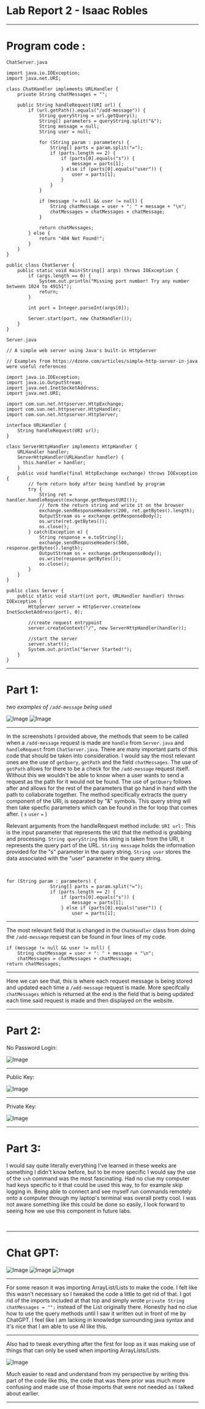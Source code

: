# Lab Report 2 - Isaac Robles
---
# Program code : 


`ChatServer.java`
```
import java.io.IOException;
import java.net.URI;

class ChatHandler implements URLHandler {
    private String chatMessages = "";

    public String handleRequest(URI url) {
        if (url.getPath().equals("/add-message")) {
            String queryString = url.getQuery();
            String[] parameters = queryString.split("&");
            String message = null;
            String user = null;

            for (String param : parameters) {
                String[] parts = param.split("=");
                if (parts.length == 2) {
                    if (parts[0].equals("s")) {
                        message = parts[1];
                    } else if (parts[0].equals("user")) {
                        user = parts[1];
                    }
                }
            }

            if (message != null && user != null) {
                String chatMessage = user + ": " + message + "\n";
                chatMessages = chatMessages + chatMessage;
            }

            return chatMessages;
        } else {
            return "404 Not Found!";
        }
    }
}

public class ChatServer {
    public static void main(String[] args) throws IOException {
        if (args.length == 0) {
            System.out.println("Missing port number! Try any number between 1024 to 49151");
            return;
        }

        int port = Integer.parseInt(args[0]);

        Server.start(port, new ChatHandler());
    }
}

```
`Server.java`
```
// A simple web server using Java's built-in HttpServer

// Examples from https://dzone.com/articles/simple-http-server-in-java were useful references

import java.io.IOException;
import java.io.OutputStream;
import java.net.InetSocketAddress;
import java.net.URI;

import com.sun.net.httpserver.HttpExchange;
import com.sun.net.httpserver.HttpHandler;
import com.sun.net.httpserver.HttpServer;

interface URLHandler {
    String handleRequest(URI url);
}

class ServerHttpHandler implements HttpHandler {
    URLHandler handler;
    ServerHttpHandler(URLHandler handler) {
      this.handler = handler;
    }
    public void handle(final HttpExchange exchange) throws IOException {
        // form return body after being handled by program
        try {
            String ret = handler.handleRequest(exchange.getRequestURI());
            // form the return string and write it on the browser
            exchange.sendResponseHeaders(200, ret.getBytes().length);
            OutputStream os = exchange.getResponseBody();
            os.write(ret.getBytes());
            os.close();
        } catch(Exception e) {
            String response = e.toString();
            exchange.sendResponseHeaders(500, response.getBytes().length);
            OutputStream os = exchange.getResponseBody();
            os.write(response.getBytes());
            os.close();
        }
    }
}

public class Server {
    public static void start(int port, URLHandler handler) throws IOException {
        HttpServer server = HttpServer.create(new InetSocketAddress(port), 0);

        //create request entrypoint
        server.createContext("/", new ServerHttpHandler(handler));

        //start the server
        server.start();
        System.out.println("Server Started!");
    }
}
```
---
# Part 1: 
*two examples of `/add-message` being used*

![Image](screenshot1.png)
![Image](screenshot2.png)

---

In the screenshots I provided above, the methods that seem to be called when a `/add-message` request is made are `handle` from `Server.java` and `handleRequest` from `ChatServer.java`.
There are many important parts of this code that should be taken into consideration. I would say the most relevant ones are the use of `getQuery`, `getPath` and the field `chatMessages`. The use of `getPath` allows for there to be a check for the `/add-message` request itself. Without this we wouldn't be able to know when a user wants to send a request as the path for it would not be found. The use of `getQuery` follows after and allows for the rest of the parameters that go hand in hand with the path to collaborate together. The method specifically extracts the query component of the URI, is separated by "&" symbols. This query string will then take specfic parameters which can be found in the for loop that comes after. ( `s` `user` `=` )


Relevant arguments from the handleRequest method include: `URI url:` This is the input parameter that represents the `URI` that the method is grabbing and processing. `String queryString` this string is taken from the URI, it represents the query part of the URL.  `String message`  holds the information provided for the "s" parameter in the query string. `String user` stores the data associated with the "user" parameter in the query string.

‎ 

```
for (String param : parameters) {
                String[] parts = param.split("=");
                if (parts.length == 2) {
                    if (parts[0].equals("s")) {
                        message = parts[1];
                    } else if (parts[0].equals("user")) {
                        user = parts[1];
```

---

The  most relevant field that is changed in the `ChatHandler` class from doing the `/add-message` request can be found in four lines of my code.



```
if (message != null && user != null) {
    String chatMessage = user + ": " + message + "\n";
    chatMessages = chatMessages + chatMessage;
return chatMessages;
```

---

Here we can see that, this is where each request message is being stored and updated each time a `/add-message` request is made. More specifcally `chatMessages` which is returned at the end is the field that is being updated each time said request is made and then displayed on the website.

---

# Part 2:

No Password Login:

![Image](nopasslogin.png)

---

Public Key:

![Image](lspublic.png)

---

Private Key:

![Image](lsprivate.png)

---


# Part 3:

I would say quite literally everything I've learned in these weeks are something I didn't know before, but to be more specific I would say the use of the `ssh` command was the most fascinating. Had no clue my computer had keys specific to it that could be used this way, to for example skip logging in. Being able to connect and see myself run commands remotely onto a computer through my laptop's terminal was overall pretty cool. I was not aware something like this could be done so easily, I look forward to seeing how we use this component in future labs.

‎ 

---

# Chat GPT:

![Image](image.png)
![Image](codeprompt.png)
![Image](codegiven.png)

---

For some reason it was importing ArrayList/Lists to make the code. I felt like this wasn't necessary so I tweaked the code a little to get rid of that. I got rid of the imports included at that top and simply wrote `private String chatMessages = "";` instead of the List originally there. Honestly had no clue how to use the query methods until I saw it written out in front of me by ChatGPT. I feel like I am lacking in knowledge surrounding java syntax and it's nice that I am able to use AI like this.

---

Also had to tweak everything after the first for loop as it was making use of things that can only be used when importing ArrayLists/Lists. 

![Image](ifcode.png)
‎
‎ 

Much easier to read and understand from my perspective by writing this part of the code like this, the code that was there prior was much more confusing and made use of those imports that were not needed as I talked about earlier. 

---





